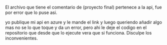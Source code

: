 El archivo que tiene el comentario de (proyecto final) pertenece a la api, fue por error que lo puse asi.

yo publique mi api en azure y le mande el link y luego queriendo añadir algo mas no se lo que toque y da un error, pero ahi le deje el codigo en el repositorio que desde que lo ejecute vera que si funciona. Disculpe los inconvenientes.
